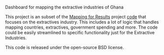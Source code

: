 Dashboard for mapping the extractive industries of Ghana

This project is an subset of the [Mapping for Results][] project [code][m4rcode] that focuses on the extractives industry. This includes a lot of logic that handles mapping countries, extractives, government spending and more. The code could be easily streamlined to specific functionality just for the Extractive Industries.

[Mapping for Results]: http://maps.worldbank.org
[m4rcode]: https://github.com/fortiusone/mapping-for-results

This code is released under the open-source BSD license.